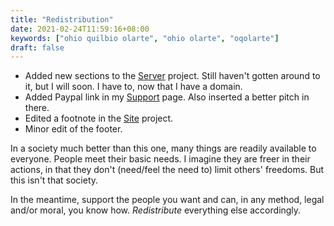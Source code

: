 ```yaml
---
title: "Redistribution"
date: 2021-02-24T11:59:16+08:00
keywords: ["ohio quilbio olarte", "ohio olarte", "oqolarte"]
draft: false
---
```

- Added new sections to the [Server](/server/) project.
Still haven't gotten around to it, but I will soon.
I have to, now that I have a domain.
- Added Paypal link in my [Support](/support/) page.
Also inserted a better pitch in there.
- Edited a footnote in the [Site](/site/) project.
- Minor edit of the footer.

In a society much better than this one, many things are readily available to everyone.
People meet their basic needs.
I imagine they are freer in their actions, in that they don't (need/feel the need to) limit others' freedoms.
But this isn't that society.

In the meantime, support the people you want and can, in any method, legal and/or moral, you know how.
*Redistribute* everything else accordingly.
